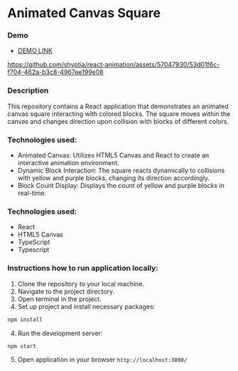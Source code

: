# Animated Canvas Square

### Demo 

- [DEMO LINK](https://shyptia.github.io/react-animation/)

https://github.com/shyptia/react-animation/assets/57047930/53d01f6c-f704-462a-b3c8-4967ee199e08

### Description

This repository contains a React application that demonstrates an animated canvas square interacting with colored blocks. The square moves within the canvas and changes direction upon collision with blocks of different colors.

### Technologies used:

- Animated Canvas: Utilizes HTML5 Canvas and React to create an interactive animation environment.
- Dynamic Block Interaction: The square reacts dynamically to collisions with yellow and purple blocks, changing its direction accordingly.
- Block Count Display: Displays the count of yellow and purple blocks in real-time.

### Technologies used:

- React
- HTML5 Canvas
- TypeScript
- Typescript

### Instructions how to run application locally:

1. Clone the repository to your local machine.
2. Navigate to the project directory.
3. Open terminal in the project.
4. Set up project and install necessary packages:
```bash 
npm install
```
4. Run the development server:
```bash 
npm start
```
5. Open application in your browser `http://localhost:3000/`

